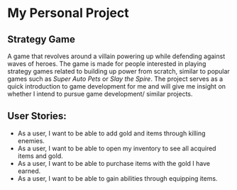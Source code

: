 # My Personal Project

## Strategy Game
A game that revolves around a villain powering up while defending against waves
of heroes. The game is made for people interested in playing strategy games related
to building up power from scratch, similar to popular games such as *Super Auto Pets* or *Slay the Spire*.
The project serves as a quick introduction to game development for me and will give me insight on
whether I intend to pursue game development/ similar projects.

## **User Stories:**
- As a user, I want to be able to add gold and items through killing enemies.
- As a user, I want to be able to open my inventory to see all acquired items and gold.
- As a user, I want to be able to purchase items with the gold I have earned.
- As a user, I want to be able to gain abilities through equipping items.
